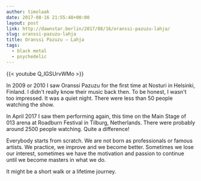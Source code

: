 ```yaml
---
author: timolaak
date: 2017-08-16 21:55:48+00:00
layout: post
link: http://dawnstar.berlin/2017/08/16/oranssi-pazuzu-lahja/
slug: oranssi-pazuzu-lahja
title: Oranssi Pazuzu – Lahja
tags:
  - black metal
  - psychedelic
---
```


{{< youtube Q_lGSUrvWMo >}}

In 2009 or 2010 I saw Oranssi Pazuzu for the first time at Nosturi in Helsinki, Finland. I didn't really know their music back then. To be honest, I wasn't too impressed. It was a quiet night. There were less than 50 people watching the show.

In April 2017 I saw them performing again, this time on the Main Stage of 013 arena at Roadburn Festival in Tilburg, Netherlands. There were probably around 2500 people watching. Quite a difference!

Everybody starts from scratch. We are not born as professionals or famous artists. We practice, we improve and we become better. Sometimes we lose our interest, sometimes we have the motivation and passion to continue until we become masters in what we do.

It might be a short walk or a lifetime journey.
